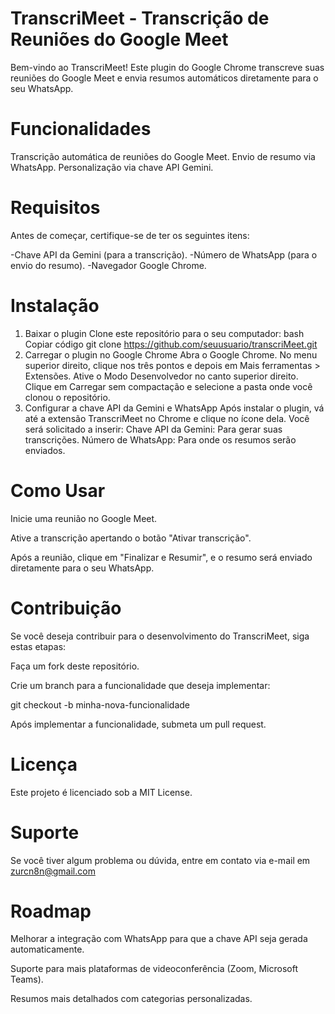 # TranscriMeet - Transcrição de Reuniões do Google Meet
Bem-vindo ao TranscriMeet!
Este plugin do Google Chrome transcreve suas reuniões do Google Meet e envia resumos automáticos diretamente para o seu WhatsApp.

# Funcionalidades
Transcrição automática de reuniões do Google Meet.
Envio de resumo via WhatsApp.
Personalização via chave API Gemini.
 # Requisitos
Antes de começar, certifique-se de ter os seguintes itens:

-Chave API da Gemini (para a transcrição).
-Número de WhatsApp (para o envio do resumo).
-Navegador Google Chrome.
# Instalação
1. Baixar o plugin
Clone este repositório para o seu computador:
bash
Copiar código
git clone https://github.com/seuusuario/transcriMeet.git
2. Carregar o plugin no Google Chrome
Abra o Google Chrome.
No menu superior direito, clique nos três pontos e depois em Mais ferramentas > Extensões.
Ative o Modo Desenvolvedor no canto superior direito.
Clique em Carregar sem compactação e selecione a pasta onde você clonou o repositório.
3. Configurar a chave API da Gemini e WhatsApp
Após instalar o plugin, vá até a extensão TranscriMeet no Chrome e clique no ícone dela.
Você será solicitado a inserir:
Chave API da Gemini: Para gerar suas transcrições.
Número de WhatsApp: Para onde os resumos serão enviados.
# Como Usar
Inicie uma reunião no Google Meet.

Ative a transcrição apertando o botão "Ativar transcrição".

Após a reunião, clique em "Finalizar e  Resumir", e o resumo será enviado diretamente para o seu WhatsApp.

# Contribuição

Se você deseja contribuir para o desenvolvimento do TranscriMeet, siga estas etapas:

Faça um fork deste repositório.

Crie um branch para a funcionalidade que deseja implementar:

git checkout -b minha-nova-funcionalidade

Após implementar a funcionalidade, submeta um pull request.

# Licença
Este projeto é licenciado sob a MIT License.

# Suporte
Se você tiver algum problema ou dúvida, entre em contato via e-mail em zurcn8n@gmail.com

# Roadmap
Melhorar a integração com WhatsApp para que a chave API seja gerada automaticamente.

Suporte para mais plataformas de videoconferência (Zoom, Microsoft Teams).

Resumos mais detalhados com categorias personalizadas.
